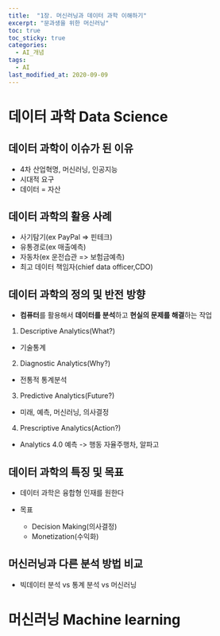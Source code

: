 ```yaml
---
title:  "1장. 머신러닝과 데이터 과학 이해하기"
excerpt: "문과생을 위한 머신러닝"
toc: true
toc_sticky: true
categories:
  - AI_개념
tags:
  - AI
last_modified_at: 2020-09-09
---
```


# 데이터 과학 Data Science

## 데이터 과학이 이슈가 된 이유
  
* 4차 산업혁명, 머신러닝, 인공지능
* 시대적 요구
* 데이터 = 자산

## 데이터 과학의 활용 사례

* 사기탐기(ex PayPal => 핀테크)
* 유통경로(ex 매출예측)
* 자동차(ex 운전습관 => 보험금예측)
* 최고 데이터 책임자(chief data officer,CDO)

## 데이터 과학의 정의 및 반전 방향

* **컴퓨터**를 활용해서 **데이터를 분석**하고 **현실의 문제를 해결**하는 작업

1. Descriptive Analytics(What?)   
  * 기술통계
2. Diagnostic Analytics(Why?)   
  * 전통적 통계분석
3. Predictive Analytics(Future?)   
  * 미래, 예측, 머신러닝, 의사결정
4. Prescriptive Analytics(Action?)   
  * Analytics 4.0 예측 -> 행동 자율주행차, 알파고

## 데이터 과학의 특징 및 목표

* 데이터 과학은 융합형 인재를 원한다

* 목표
  * Decision Making(의사결정)
  * Monetization(수익화)

## 머신러닝과 다른 분석 방법 비교

* 빅데이터 분석 vs 통계 분석 vs 머신러닝



# 머신러닝 Machine learning

